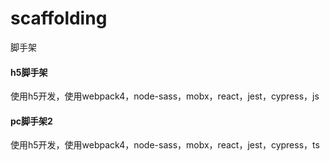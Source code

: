# scaffolding
脚手架

#### h5脚手架

使用h5开发，使用webpack4，node-sass，mobx，react，jest，cypress，js

#### pc脚手架2

使用h5开发，使用webpack4，node-sass，mobx，react，jest，cypress，ts